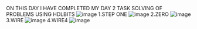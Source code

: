 ON THIS DAY I HAVE COMPLETED MY DAY 2 TASK SOLVING OF PROBLEMS USING HDLBITS
![image](https://github.com/user-attachments/assets/0250758a-88f8-4ab2-81cc-9eb64e501fc8)
1.STEP ONE
![image](https://github.com/user-attachments/assets/0541e16b-6186-4be6-93c4-8c3daaf7a224)
2.ZERO
![image](https://github.com/user-attachments/assets/4fed3565-6e9a-47e4-ab93-6d39d4520f74)
3.WIRE
![image](https://github.com/user-attachments/assets/2ed114e5-8ca9-4dc8-950e-d5cd4247e7f7)
4.WIRE4
![image](https://github.com/user-attachments/assets/f4340719-c030-4011-82f0-d7d0bc3725da)


